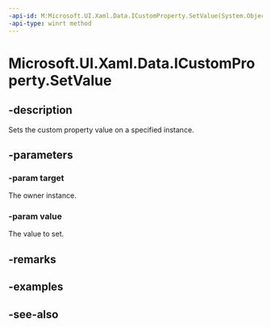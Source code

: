 ```yaml
---
-api-id: M:Microsoft.UI.Xaml.Data.ICustomProperty.SetValue(System.Object,System.Object)
-api-type: winrt method
---
```


<!-- Method syntax
public void SetValue(System.Object target, System.Object value)
-->

# Microsoft.UI.Xaml.Data.ICustomProperty.SetValue

## -description
Sets the custom property value on a specified instance.

## -parameters
### -param target
The owner instance.

### -param value
The value to set.

## -remarks

## -examples

## -see-also
